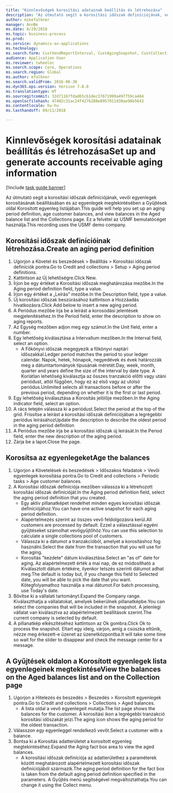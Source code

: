 ```yaml
--- 
title: "Kinnlevőségek korosítási adatainak beállítás és létrehozása"
description: "Az útmutató segít a korosítási időszak definíciójának, vevői egyenlegek korosításának beállításában és az egyenlegek megtekintésében a Gyűjtések oldal Korosított egyenleg listájában."
author: mikefalkner
manager: AnnBe
ms.date: 8/29/2018
ms.topic: business-process
ms.prod: 
ms.service: dynamics-ax-applications
ms.technology: 
ms.search.form: CustVendReportInterval, CustAgingSnapshot, CustCollectionsPoolsListPage, CustCollections
audience: Application User
ms.reviewer: twheeloc
ms.search.scope: Core, Operations
ms.search.region: Global
ms.author: mfalkner
ms.search.validFrom: 2016-06-30
ms.dyn365.ops.version: Version 7.0.0
ms.translationtype: HT
ms.sourcegitcommit: 32d71167fdad65cb1dec37671999a497759ca484
ms.openlocfilehash: 47402c31ac24f4276288e8957911d30ae98b5643
ms.contentlocale: hu-hu
ms.lasthandoff: 09/11/2018

---
```

# <a name="set-up-and-generate-accounts-receivable-aging-information"></a><span data-ttu-id="98fae-103">Kinnlevőségek korosítási adatainak beállítás és létrehozása</span><span class="sxs-lookup"><span data-stu-id="98fae-103">Set up and generate accounts receivable aging information</span></span>

[!include [task guide banner](../../includes/task-guide-banner.md)]

<span data-ttu-id="98fae-104">Az útmutató segít a korosítási időszak definíciójának, vevői egyenlegek korosításának beállításában és az egyenlegek megtekintésében a Gyűjtések oldal Korosított egyenleg listájában.</span><span class="sxs-lookup"><span data-stu-id="98fae-104">This guide will help you set up an aging period definition, age customer balances, and view balances in the Aged balance list and the Collections page.</span></span> <span data-ttu-id="98fae-105">Ez a felvétel az USMF bemutatócéget használja.</span><span class="sxs-lookup"><span data-stu-id="98fae-105">This recording uses the USMF demo company.</span></span>


## <a name="create-an-aging-period-definition"></a><span data-ttu-id="98fae-106">Korosítási időszak definícióinak létrehozása.</span><span class="sxs-lookup"><span data-stu-id="98fae-106">Create an aging period definition</span></span>
1. <span data-ttu-id="98fae-107">Ugorjon a Követel és beszedések > Beállítás > Korosítási időszak definíciók pontra.</span><span class="sxs-lookup"><span data-stu-id="98fae-107">Go to Credit and collections > Setup > Aging period definitions.</span></span>
2. <span data-ttu-id="98fae-108">Kattintson az Új lehetőségre.</span><span class="sxs-lookup"><span data-stu-id="98fae-108">Click New.</span></span>
3. <span data-ttu-id="98fae-109">Írjon be egy értéket a Korosítási időszak meghatározása mezőbe.</span><span class="sxs-lookup"><span data-stu-id="98fae-109">In the Aging period definition field, type a value.</span></span>
4. <span data-ttu-id="98fae-110">Írjon egy értéket a „Leírás” mezőbe.</span><span class="sxs-lookup"><span data-stu-id="98fae-110">In the Description field, type a value.</span></span>
5. <span data-ttu-id="98fae-111">Új korosítási időszak beszúrásához kattintson a Hozzáadás hivatkozásra.</span><span class="sxs-lookup"><span data-stu-id="98fae-111">Click Add below to insert a new aging period.</span></span>
6. <span data-ttu-id="98fae-112">A Periódus mezőbe írja be a leírást a korosodási jelentések megjelenítéséhez.</span><span class="sxs-lookup"><span data-stu-id="98fae-112">In the Period field, enter the description to show on aging reports.</span></span>
7. <span data-ttu-id="98fae-113">Az Egység mezőben adjon meg egy számot.</span><span class="sxs-lookup"><span data-stu-id="98fae-113">In the Unit field, enter a number.</span></span>
8. <span data-ttu-id="98fae-114">Egy lehetőség kiválasztása a Intervallum mezőben.</span><span class="sxs-lookup"><span data-stu-id="98fae-114">In the Interval field, select an option.</span></span>
    * <span data-ttu-id="98fae-115">A Főkönyvi időszak megegyezik a főkönyvi naptári időszakkal.</span><span class="sxs-lookup"><span data-stu-id="98fae-115">Ledger period matches the period to your ledger calendar.</span></span> <span data-ttu-id="98fae-116">Napok, hetek, hónapok, negyedévek és évek határozzák meg a dátumtartományok típusának méretét.</span><span class="sxs-lookup"><span data-stu-id="98fae-116">Day, week, month, quarter and years define the size of the interval by date type.</span></span> <span data-ttu-id="98fae-117">A Korlátlan lehetőség kiválasztja az összes tranzakció előtti vagy utáni periódust, attól függően, hogy ez az első vagy az utolsó periódus.</span><span class="sxs-lookup"><span data-stu-id="98fae-117">Unlimited selects all transactions before or after the previous period, depending on whether it is the first or last period.</span></span>  
9. <span data-ttu-id="98fae-118">Egy lehetőség kiválasztása a Korosítás jelölője mezőben.</span><span class="sxs-lookup"><span data-stu-id="98fae-118">In the Aging indicator field, select an option.</span></span>
10. <span data-ttu-id="98fae-119">A rács tetején válassza ki a periódust.</span><span class="sxs-lookup"><span data-stu-id="98fae-119">Select the period at the top of the grid.</span></span> <span data-ttu-id="98fae-120">Frissítse a leírást a korosítási időszak definíciójában a legrégebbi periódus leírásához</span><span class="sxs-lookup"><span data-stu-id="98fae-120">Update the description to describe the oldest period in the aging period definition</span></span>
11. <span data-ttu-id="98fae-121">A Periódus mezőbe írja be a korosítási időszak új leírását.</span><span class="sxs-lookup"><span data-stu-id="98fae-121">In the Period field, enter the new description of the aging period.</span></span>
12. <span data-ttu-id="98fae-122">Zárja be a lapot.</span><span class="sxs-lookup"><span data-stu-id="98fae-122">Close the page.</span></span>

## <a name="age-the-balances"></a><span data-ttu-id="98fae-123">Korosítsa az egyenlegeket</span><span class="sxs-lookup"><span data-stu-id="98fae-123">Age the balances</span></span>
1. <span data-ttu-id="98fae-124">Ugorjon a Követelések és beszedések > Időszakos feladatok > Vevői egyenlegek korosítása pontra.</span><span class="sxs-lookup"><span data-stu-id="98fae-124">Go to Credit and collections > Periodic tasks > Age customer balances.</span></span>
2. <span data-ttu-id="98fae-125">A Korosítási időszak definíciója mezőben válassza ki a létrehozott korosítási időszak definícióját.</span><span class="sxs-lookup"><span data-stu-id="98fae-125">In the Aging period definition field, select the aging period definition that you created.</span></span>
    * <span data-ttu-id="98fae-126">Egy aktív pillanatképet rendelhet minden egyes korosítási időszak definíciójához.</span><span class="sxs-lookup"><span data-stu-id="98fae-126">You can have one active snapshot for each aging period definition.</span></span>  
    * <span data-ttu-id="98fae-127">Alapértelmezés szerint az összes vevő feldolgozásra kerül.</span><span class="sxs-lookup"><span data-stu-id="98fae-127">All customers are processed by default.</span></span> <span data-ttu-id="98fae-128">Ezzel a választással egyéni gyűjtéseket számolhat vevőgyűjtőhöz.</span><span class="sxs-lookup"><span data-stu-id="98fae-128">You can use this selection to calculate a single collections pool of customers.</span></span>  
    * <span data-ttu-id="98fae-129">Válassza ki a dátumot a tranzakcióból, amelyet a korosításhoz fog használni.</span><span class="sxs-lookup"><span data-stu-id="98fae-129">Select the date from the transaction that you will use for the aging.</span></span>  
    * <span data-ttu-id="98fae-130">Korosítás "kezdete" dátum kiválasztása.</span><span class="sxs-lookup"><span data-stu-id="98fae-130">Select an "as of" date for aging.</span></span> <span data-ttu-id="98fae-131">Az alapértelmezett érték a mai nap, de ez módosítható a Kiválasztott dátum értékére, ilyenkor tetszés szerinti dátumot adhat meg.</span><span class="sxs-lookup"><span data-stu-id="98fae-131">The default is today but, if you change this field to Selected date, you will be able to pick the date that you want.</span></span> <span data-ttu-id="98fae-132">Kötegfolyamathoz használja a mai dátumot.</span><span class="sxs-lookup"><span data-stu-id="98fae-132">For batch processing, use Today's date.</span></span>  
3. <span data-ttu-id="98fae-133">Bővítse ki a vállalati tartományt.</span><span class="sxs-lookup"><span data-stu-id="98fae-133">Expand the Company range.</span></span> <span data-ttu-id="98fae-134">Kiválaszthatja a vállalatokat, amelyek bekerülnek pillanatképbe.</span><span class="sxs-lookup"><span data-stu-id="98fae-134">You can select the companies that will be included in the snapshot.</span></span> <span data-ttu-id="98fae-135">A jelenlegi vállalat van kiválasztva az alapértelmezett beállítások szerint.</span><span class="sxs-lookup"><span data-stu-id="98fae-135">The current company is selected by default.</span></span>
4. <span data-ttu-id="98fae-136">A pillanatkép elkészítéséhez kattintson az Ok gombra.</span><span class="sxs-lookup"><span data-stu-id="98fae-136">Click Ok to process the snapshot.</span></span> <span data-ttu-id="98fae-137">Eltart egy ideig, várjon, amíg a csúszka eltűnik, nézze meg érkezett-e üzenet az üzenetközpontba.</span><span class="sxs-lookup"><span data-stu-id="98fae-137">It will take some time so wait for the slider to disappear and check the message center for a message.</span></span>

## <a name="view-the-balances-on-the-aged-balances-list-and-on-the-collection-page"></a><span data-ttu-id="98fae-138">A Gyűjtések oldalon a Korosított egyenlegek lista egyenlegeinek megtekintése</span><span class="sxs-lookup"><span data-stu-id="98fae-138">View the balances on the Aged balances list and on the Collection page</span></span>
1. <span data-ttu-id="98fae-139">Ugorjon a Hitelezés és beszedés > Beszedés > Korosított egyenlegek pontra.</span><span class="sxs-lookup"><span data-stu-id="98fae-139">Go to Credit and collections > Collections > Aged balances.</span></span>
    * <span data-ttu-id="98fae-140">A lista oldal a vevő egyenlegeit mutatja.</span><span class="sxs-lookup"><span data-stu-id="98fae-140">The list page shows the balances for the customer.</span></span> <span data-ttu-id="98fae-141">A korosítási ikon a legrégebbi tranzakció korosítási időszakát jelzi.</span><span class="sxs-lookup"><span data-stu-id="98fae-141">The aging icon shows the aging period for the oldest transaction.</span></span>  
2. <span data-ttu-id="98fae-142">Válasszon egy egyenleggel rendelkező vevőt.</span><span class="sxs-lookup"><span data-stu-id="98fae-142">Select a customer with a balance.</span></span>
3. <span data-ttu-id="98fae-143">Bontsa ki a Korosítás adatterületet a korosított egyenleg megtekintéséhez.</span><span class="sxs-lookup"><span data-stu-id="98fae-143">Expand the Aging fact box area to view the aged balances.</span></span>
    * <span data-ttu-id="98fae-144">A korosítási időszak definíciója az adatterülethez a paraméterek között meghatározott alapértelmezett korosítási időszak definíciójából származik.</span><span class="sxs-lookup"><span data-stu-id="98fae-144">The aging period definition for the fact box is taken from the default aging period definition specified in the parameters.</span></span> <span data-ttu-id="98fae-145">A Gyűjtés menü segítségével megváltoztathatja.</span><span class="sxs-lookup"><span data-stu-id="98fae-145">You can change it using the Collect menu.</span></span>  


